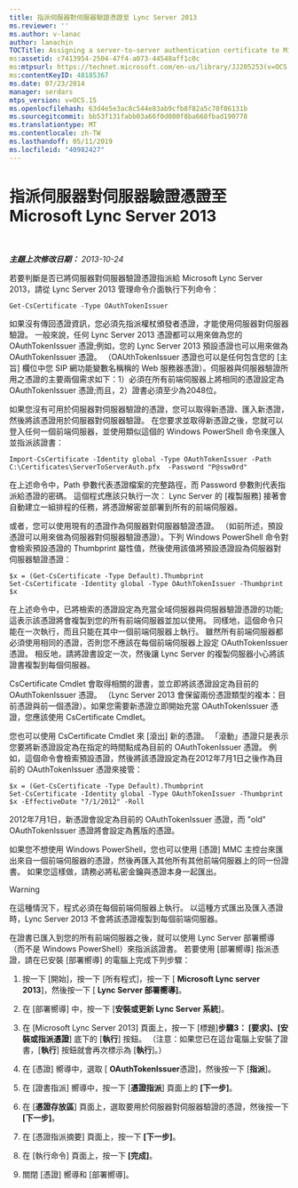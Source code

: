 ```yaml
---
title: 指派伺服器對伺服器驗證憑證至 Lync Server 2013
ms.reviewer: ''
ms.author: v-lanac
author: lanachin
TOCTitle: Assigning a server-to-server authentication certificate to Microsoft Lync Server 2013
ms:assetid: c7413954-2504-47f4-a073-44548aff1c0c
ms:mtpsurl: https://technet.microsoft.com/en-us/library/JJ205253(v=OCS.15)
ms:contentKeyID: 48185367
ms.date: 07/23/2014
manager: serdars
mtps_version: v=OCS.15
ms.openlocfilehash: 63d4e5e3ac8c544e83ab9cfb8f82a5c70f86131b
ms.sourcegitcommit: bb53f131fabb03a66f0d000f8ba668fbad190778
ms.translationtype: MT
ms.contentlocale: zh-TW
ms.lasthandoff: 05/11/2019
ms.locfileid: "40982427"
---
```

<div data-xmlns="http://www.w3.org/1999/xhtml">

<div class="topic" data-xmlns="http://www.w3.org/1999/xhtml" data-msxsl="urn:schemas-microsoft-com:xslt" data-cs="http://msdn.microsoft.com/en-us/">

<div data-asp="http://msdn2.microsoft.com/asp">

# <a name="assigning-a-server-to-server-authentication-certificate-to-microsoft-lync-server-2013"></a>指派伺服器對伺服器驗證憑證至 Microsoft Lync Server 2013

</div>

<div id="mainSection">

<div id="mainBody">

<span> </span>

_**主題上次修改日期：** 2013-10-24_

若要判斷是否已將伺服器對伺服器驗證憑證指派給 Microsoft Lync Server 2013，請從 Lync Server 2013 管理命令介面執行下列命令：

    Get-CsCertificate -Type OAuthTokenIssuer

如果沒有傳回憑證資訊，您必須先指派權杖頒發者憑證，才能使用伺服器對伺服器驗證。 一般來說，任何 Lync Server 2013 憑證都可以用來做為您的 OAuthTokenIssuer 憑證;例如，您的 Lync Server 2013 預設憑證也可以用來做為 OAuthTokenIssuer 憑證。 （OAUthTokenIssuer 憑證也可以是任何包含您的 [主旨] 欄位中您 SIP 網功能變數名稱稱的 Web 服務器憑證）。伺服器與伺服器驗證所用之憑證的主要兩個需求如下：1）必須在所有前端伺服器上將相同的憑證設定為 OAuthTokenIssuer 憑證;而且，2）證書必須至少為2048位。

如果您沒有可用於伺服器對伺服器驗證的憑證，您可以取得新憑證、匯入新憑證，然後將該憑證用於伺服器對伺服器驗證。 在您要求並取得新憑證之後，您就可以登入任何一個前端伺服器，並使用類似這個的 Windows PowerShell 命令來匯入並指派該證書：

    Import-CsCertificate -Identity global -Type OAuthTokenIssuer -Path C:\Certificates\ServerToServerAuth.pfx  -Password "P@ssw0rd"

在上述命令中，Path 參數代表憑證檔案的完整路徑，而 Password 參數則代表指派給憑證的密碼。 這個程式應該只執行一次： Lync Server 的 [複製服務] 接著會自動建立一組排程的任務，將憑證解密並部署到所有的前端伺服器。

或者，您可以使用現有的憑證作為伺服器對伺服器驗證憑證。 （如前所述，預設憑證可以用來做為伺服器對伺服器驗證憑證）。下列 Windows PowerShell 命令對會檢索預設憑證的 Thumbprint 屬性值，然後使用該值將預設憑證設為伺服器對伺服器驗證憑證：

    $x = (Get-CsCertificate -Type Default).Thumbprint
    Set-CsCertificate -Identity global -Type OAuthTokenIssuer -Thumbprint $x

在上述命令中，已將檢索的憑證設定為充當全域伺服器與伺服器驗證憑證的功能;這表示該憑證將會複製到您的所有前端伺服器並加以使用。 同樣地，這個命令只能在一次執行，而且只能在其中一個前端伺服器上執行。 雖然所有前端伺服器都必須使用相同的憑證，否則您不應該在每個前端伺服器上設定 OAuthTokenIssuer 憑證。 相反地，請將證書設定一次，然後讓 Lync Server 的複製伺服器小心將該證書複製到每個伺服器。

CsCertificate Cmdlet 會取得相關的證書，並立即將該憑證設定為目前的 OAuthTokenIssuer 憑證。 （Lync Server 2013 會保留兩份憑證類型的複本：目前憑證與前一個憑證）。如果您需要新憑證立即開始充當 OAuthTokenIssuer 憑證，您應該使用 CsCertificate Cmdlet。

您也可以使用 CsCertificate Cmdlet 來 [滾出] 新的憑證。 「滾動」憑證只是表示您要將新憑證設定為在指定的時間點成為目前的 OAuthTokenIssuer 憑證。 例如，這個命令會檢索預設憑證，然後將該憑證設定為在2012年7月1日之後作為目前的 OAuthTokenIssuer 憑證來接管：

    $x = (Get-CsCertificate -Type Default).Thumbprint
    Set-CsCertificate -Identity global -Type OAuthTokenIssuer -Thumbprint $x -EffectiveDate "7/1/2012" -Roll

2012年7月1日，新憑證會設定為目前的 OAuthTokenIssuer 憑證，而 "old" OAuthTokenIssuer 憑證將會設定為舊版的憑證。

如果您不想使用 Windows PowerShell，您也可以使用 [憑證] MMC 主控台來匯出來自一個前端伺服器的憑證，然後再匯入其他所有其他前端伺服器上的同一份證書。 如果您這樣做，請務必將私密金鑰與憑證本身一起匯出。

<div>


> [!WARNING]
> 在這種情況下，程式必須在每個前端伺服器上執行。 以這種方式匯出及匯入憑證時，Lync Server 2013 不會將該憑證複製到每個前端伺服器。



</div>

在證書已匯入到您的所有前端伺服器之後，就可以使用 Lync Server 部署嚮導（而不是 Windows PowerShell）來指派該證書。 若要使用 [部署嚮導] 指派憑證，請在已安裝 [部署嚮導] 的電腦上完成下列步驟：

1.  按一下 [開始]，按一下 [所有程式]，按一下 [ **Microsoft Lync server 2013**]，然後按一下 [ **Lync Server 部署嚮導]**。

2.  在 [部署嚮導] 中，按一下 [**安裝或更新 Lync Server 系統**]。

3.  在 [Microsoft Lync Server 2013] 頁面上，按一下 [標題]**步驟3： [要求]、[安裝或指派憑證**] 底下的 [**執行**] 按鈕。 （注意：如果您已在這台電腦上安裝了證書，[**執行**] 按鈕就會再次標示為 [**執行**]。）

4.  在 [憑證] 嚮導中，選取 [ **OAuthTokenIssuer**憑證]，然後按一下 [**指派**]。

5.  在 [證書指派] 嚮導中，按一下 [**憑證指派**] 頁面上的 **[下一步]**。

6.  在 [**憑證存放區**] 頁面上，選取要用於伺服器對伺服器驗證的憑證，然後按一下 **[下一步]**。

7.  在 [憑證指派摘要] 頁面上，按一下 **[下一步]**。

8.  在 [執行命令] 頁面上，按一下 **[完成]**。

9.  關閉 [憑證] 嚮導和 [部署嚮導]。

</div>

<span> </span>

</div>

</div>

</div>

